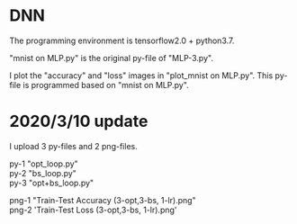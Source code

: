 # DNN

The programming environment is tensorflow2.0 + python3.7.

"mnist on MLP.py" is the original py-file of "MLP-3.py".

I plot the "accuracy" and "loss" images in "plot_mnist on MLP.py". This py-file is programmed based on "mnist on MLP.py".


# 2020/3/10 update

I upload 3 py-files and 2 png-files.

py-1 "opt_loop.py"  
py-2 "bs_loop.py"   
py-3 "opt+bs_loop.py"  

png-1 "Train-Test Accuracy (3-opt,3-bs, 1-lr).png"  
png-2 'Train-Test Loss (3-opt,3-bs, 1-lr).png' 
